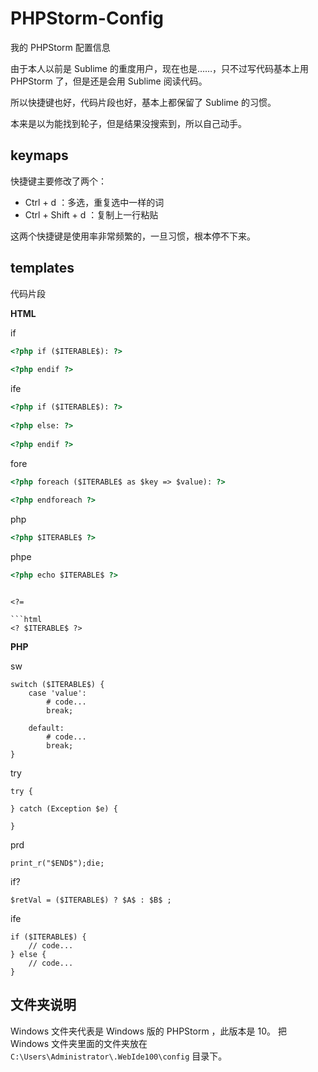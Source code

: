 # PHPStorm-Config

我的 PHPStorm 配置信息

由于本人以前是 Sublime 的重度用户，现在也是……，只不过写代码基本上用 PHPStorm 了，但是还是会用 Sublime 阅读代码。

所以快捷键也好，代码片段也好，基本上都保留了 Sublime 的习惯。

本来是以为能找到轮子，但是结果没搜索到，所以自己动手。


## keymaps

快捷键主要修改了两个：

- Ctrl + d ：多选，重复选中一样的词
- Ctrl + Shift + d ：复制上一行粘贴

这两个快捷键是使用率非常频繁的，一旦习惯，根本停不下来。


## templates

代码片段


**HTML**

if

```html
<?php if ($ITERABLE$): ?>
                        
<?php endif ?>
```

ife

```html
<?php if ($ITERABLE$): ?>
                        
<?php else: ?>
    
<?php endif ?>
```

fore

```html
<?php foreach ($ITERABLE$ as $key => $value): ?>
                        
<?php endforeach ?>
```

php

```html
<?php $ITERABLE$ ?>
```

phpe

```html
<?php echo $ITERABLE$ ?>
```

<?

```html
<? $ITERABLE$ ?>
```

<?=

```html
<? $ITERABLE$ ?>
```


**PHP**

sw

```
switch ($ITERABLE$) {
    case 'value':
        # code...
        break;
    
    default:
        # code...
        break;
}
```

try

```
try {
                        
} catch (Exception $e) {
    
} 
```

prd

```
print_r("$END$");die;
```

if?

```
$retVal = ($ITERABLE$) ? $A$ : $B$ ;
```


ife

```
if ($ITERABLE$) {
    // code...
} else {
    // code...
}
```


## 文件夹说明

Windows 文件夹代表是 Windows 版的 PHPStorm ，此版本是 10。
把 Windows 文件夹里面的文件夹放在 `C:\Users\Administrator\.WebIde100\config` 目录下。